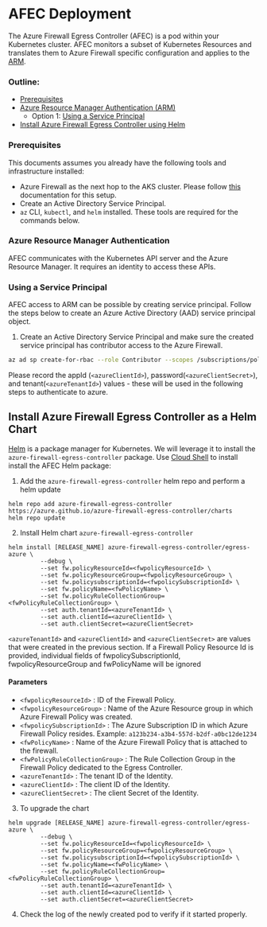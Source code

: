 # AFEC Deployment

The Azure Firewall Egress Controller (AFEC) is a pod within your Kubernetes cluster.
AFEC monitors a subset of Kubernetes Resources and translates them to Azure Firewall specific configuration and applies to the [ARM](https://docs.microsoft.com/en-us/azure/azure-resource-manager/resource-group-overview).

### Outline:
- [Prerequisites](#prerequisites)
- [Azure Resource Manager Authentication (ARM)](#azure-resource-manager-authentication)
    - Option 1: [Using a Service Principal](#using-a-service-principal)
- [Install Azure Firewall Egress Controller using Helm](#install-azure-firewall-egress-controller-as-a-helm-chart)

### Prerequisites
This documents assumes you already have the following tools and infrastructure installed:
- Azure Firewall as the next hop to the AKS cluster. Please follow [this](https://learn.microsoft.com/en-us/azure/aks/limit-egress-traffic) documentation for this setup.
- Create an Active Directory Service Principal.
- `az` CLI, `kubectl`, and `helm` installed. These tools are required for the commands below.

### Azure Resource Manager Authentication

AFEC communicates with the Kubernetes API server and the Azure Resource Manager. It requires an identity to access
these APIs.

### Using a Service Principal
AFEC access to ARM can be possible by creating service principal. Follow the steps below to create an Azure Active Directory (AAD) service principal object.

  1. Create an Active Directory Service Principal and make sure the created service principal has contributor access to the Azure Firewall.

  ```bash
  az ad sp create-for-rbac --role Contributor --scopes /subscriptions/policysubscriptionId
  ```

  Please record the appId (`<azureClientId>`), password(`<azureClientSecret>`), and tenant(`<azureTenantId>`) values - these will be used in the following steps to authenticate to azure.

## Install Azure Firewall Egress Controller as a Helm Chart
[Helm](https://docs.microsoft.com/en-us/azure/aks/kubernetes-helm) is a package manager for
Kubernetes. We will leverage it to install the `azure-firewall-egress-controller` package.
Use [Cloud Shell](https://shell.azure.com/) to install install the AFEC Helm package:

1. Add the `azure-firewall-egress-controller` helm repo and perform a helm update

```console
helm repo add azure-firewall-egress-controller https://azure.github.io/azure-firewall-egress-controller/charts
helm repo update
```

2. Install Helm chart `azure-firewall-egress-controller`

```console
helm install [RELEASE_NAME] azure-firewall-egress-controller/egress-azure \
         --debug \
         --set fw.policyResourceId=<fwpolicyResourceId> \
         --set fw.policyResourceGroup=<fwpolicyResourceGroup> \
         --set fw.policysubscriptionId=<fwpolicySubscriptionId> \
         --set fw.policyName=<fwPolicyName> \
         --set fw.policyRuleCollectionGroup=<fwPolicyRuleCollectionGroup> \
         --set auth.tenantId=<azureTenantId> \
         --set auth.clientId=<azureClientId> \
         --set auth.clientSecret=<azureClientSecret>
```
`<azureTenantId>` and `<azureClientId>` and `<azureClientSecret>` are values that were created in the previous section.
If a Firewall Policy Resource Id is provided, individual fields of fwpolicySubscriptionId, fwpolicyResourceGroup and fwPolicyName will be ignored

#### Parameters
- `<fwpolicyResourceId>` : ID of the Firewall Policy.
- `<fwpolicyResourceGroup>` : Name of the Azure Resource group in which Azure Firewall Policy was created.
- `<fwpolicySubscriptionId>` : The Azure Subscription ID in which Azure Firewall Policy resides. Example: `a123b234-a3b4-557d-b2df-a0bc12de1234`
- `<fwPolicyName>` : Name of the Azure Firewall Policy that is attached to the firewall.
- `<fwPolicyRuleCollectionGroup>` : The Rule Collection Group in the Firewall Policy dedicated to the Egress Controller.
- `<azureTenantId>` : The tenant ID of the Identity.
- `<azureClientId>` : The client ID of the Identity.
- `<azureClientSecret>` : The client Secret of the Identity.


3. To upgrade the chart

```console
helm upgrade [RELEASE_NAME] azure-firewall-egress-controller/egress-azure \
         --debug \
         --set fw.policyResourceId=<fwpolicyResourceId> \
         --set fw.policyResourceGroup=<fwpolicyResourceGroup> \
         --set fw.policysubscriptionId=<fwpolicySubscriptionId> \
         --set fw.policyName=<fwPolicyName> \
         --set fw.policyRuleCollectionGroup=<fwPolicyRuleCollectionGroup> \
         --set auth.tenantId=<azureTenantId> \
         --set auth.clientId=<azureClientId> \
         --set auth.clientSecret=<azureClientSecret>
```

4. Check the log of the newly created pod to verify if it started properly.
